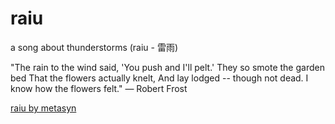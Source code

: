 # raiu

a song about thunderstorms (raiu - 雷雨)

"The rain to the wind said,
'You push and I'll pelt.'
They so smote the garden bed
That the flowers actually knelt,
And lay lodged -- though not dead.
I know how the flowers felt."
― Robert Frost


<aframe style="border: 0; width: 350px; height: 442px;" src="https://bandcamp.com/EmbeddedPlayer/track=1985170576/size=large/bgcol=ffffff/linkcol=0687f5/tracklist=false/transparent=true/" seamless><a href="https://metasyn.bandcamp.com/track/raiu">raiu by metasyn</a></iframe>
